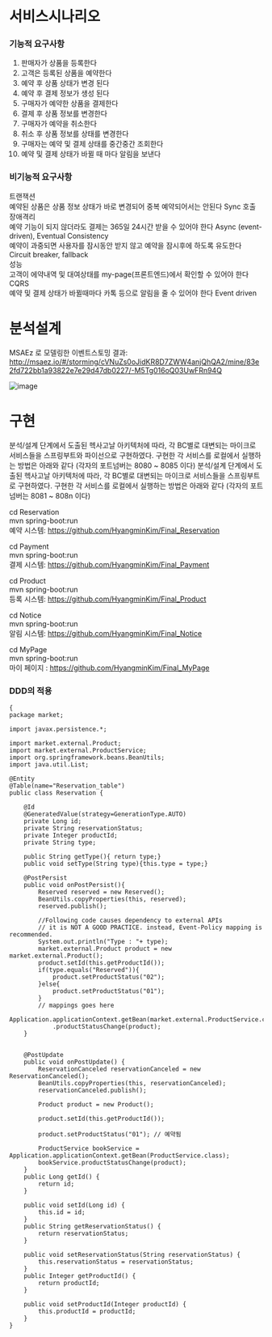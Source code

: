 서비스시나리오
============ 
### 기능적 요구사항 
1. 판매자가 상품을 등록한다 </br>
2. 고객은 등록된 상품을 예약한다 </br>
3. 예약 후 상품 상태가 변경 된다 </br>
4. 예약 후 결제 정보가 생성 된다 </br>
5. 구매자가 예약한 상품을 결제한다 </br>
6. 결제 후 상품 정보를 변경한다 </br>
7. 구매자가 예약을 취소한다 </br>
8. 취소 후 상품 정보를 상태를 변경한다 </br>
9. 구매자는 예약 및 결제 상태를 중간중간 조회한다 </br>
10. 예약 및 결제 상태가 바뀔 때 마다 알림을 보낸다 </br>

### 비기능적 요구사항 
트랜잭션 </br>
예약된 상품은 상품 정보 상태가 바로 변경되어 중복 예약되어서는 안된다 Sync 호출 </br>
장애격리 </br>
예약 기능이 되지 않더라도 결제는 365일 24시간 받을 수 있어야 한다 Async (event-driven), Eventual Consistency </br>
예약이 과중되면 사용자를 잠시동안 받지 않고 예약을 잠시후에 하도록 유도한다 Circuit breaker, fallback </br>
성능 </br>
고객이 에약내역 및 대여상태를 my-page(프론트엔드)에서 확인할 수 있어야 한다 CQRS </br>
예약 및 결제 상태가 바뀔때마다 카톡 등으로 알림을 줄 수 있어야 한다 Event driven </br>


분석설계
============ 
MSAEz 로 모델링한 이벤트스토밍 결과: <br>
http://msaez.io/#/storming/cVNuZs0oJidKR8D7ZWW4anjQhQA2/mine/83e2fd722bb1a93822e7e29d47db0227/-M5Tg016oQ03UwFRn94Q

![image](https://user-images.githubusercontent.com/61259464/92362165-8d506c80-f12a-11ea-8079-50401ef08a83.png)



구현
============ 
분석/설계 단계에서 도출된 헥사고날 아키텍처에 따라, 각 BC별로 대변되는 마이크로 서비스들을 스프링부트와 파이선으로 구현하였다. 구현한 각 서비스를 로컬에서 실행하는 방법은 아래와 같다 (각자의 포트넘버는 8080 ~ 8085 이다)
분석/설계 단계에서 도출된 헥사고날 아키텍처에 따라, 각 BC별로 대변되는 마이크로 서비스들을 스프링부트로 구현하였다. 구현한 각 서비스를 로컬에서 실행하는 방법은 아래와 같다 (각자의 포트넘버는 8081 ~ 808n 이다)

cd Reservation<br>
mvn spring-boot:run</br>
예약 시스템: https://github.com/HyangminKim/Final_Reservation</br>

cd Payment<br>
mvn spring-boot:run</br>
결제 시스템: https://github.com/HyangminKim/Final_Payment</br>

cd Product<br>
mvn spring-boot:run</br>
등록 시스템: https://github.com/HyangminKim/Final_Product</br>

cd Notice</br>
mvn spring-boot:run</br>
알림 시스템: https://github.com/HyangminKim/Final_Notice</br>

cd MyPage </br>
mvn spring-boot:run </br>
마이 페이지 : https://github.com/HyangminKim/Final_MyPage</br>

### DDD의 적용

<pre><code>{
package market;

import javax.persistence.*;

import market.external.Product;
import market.external.ProductService;
import org.springframework.beans.BeanUtils;
import java.util.List;

@Entity
@Table(name="Reservation_table")
public class Reservation {

    @Id
    @GeneratedValue(strategy=GenerationType.AUTO)
    private Long id;
    private String reservationStatus;
    private Integer productId;
    private String type;

    public String getType(){ return type;}
    public void setType(String type){this.type = type;}

    @PostPersist
    public void onPostPersist(){
        Reserved reserved = new Reserved();
        BeanUtils.copyProperties(this, reserved);
        reserved.publish();

        //Following code causes dependency to external APIs
        // it is NOT A GOOD PRACTICE. instead, Event-Policy mapping is recommended.
        System.out.println("Type : "+ type);
        market.external.Product product = new market.external.Product();
        product.setId(this.getProductId());
        if(type.equals("Reserved")){
            product.setProductStatus("02");
        }else{
            product.setProductStatus("01");
        }
        // mappings goes here
        Application.applicationContext.getBean(market.external.ProductService.class)
            .productStatusChange(product);
    }


    @PostUpdate
    public void onPostUpdate() {
        ReservationCanceled reservationCanceled = new ReservationCanceled();
        BeanUtils.copyProperties(this, reservationCanceled);
        reservationCanceled.publish();

        Product product = new Product();

        product.setId(this.getProductId());

        product.setProductStatus("01"); // 예약됨

        ProductService bookService = Application.applicationContext.getBean(ProductService.class);
        bookService.productStatusChange(product);
    }
    public Long getId() {
        return id;
    }

    public void setId(Long id) {
        this.id = id;
    }
    public String getReservationStatus() {
        return reservationStatus;
    }

    public void setReservationStatus(String reservationStatus) {
        this.reservationStatus = reservationStatus;
    }
    public Integer getProductId() {
        return productId;
    }

    public void setProductId(Integer productId) {
        this.productId = productId;
    }
}</code></pre> 

